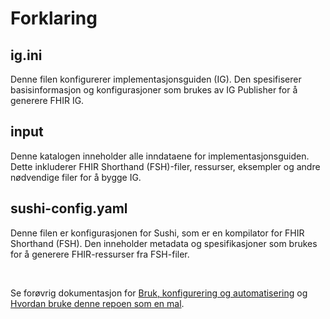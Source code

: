 # Forklaring

## ig.ini
Denne filen konfigurerer implementasjonsguiden (IG). Den spesifiserer basisinformasjon og konfigurasjoner som brukes av IG Publisher for å generere FHIR IG.

## input
Denne katalogen inneholder alle inndataene for implementasjonsguiden. Dette inkluderer FHIR Shorthand (FSH)-filer, ressurser, eksempler og andre nødvendige filer for å bygge IG.

## sushi-config.yaml
Denne filen er konfigurasjonen for Sushi, som er en kompilator for FHIR Shorthand (FSH). Den inneholder metadata og spesifikasjoner som brukes for å generere FHIR-ressurser fra FSH-filer.

<br>

Se forøvrig dokumentasjon for [Bruk, konfigurering og automatisering](../documentation/README.md) og [Hvordan bruke denne repoen som en mal](../documentation/bruke-repo-som-mal.md). 
